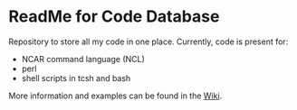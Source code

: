 # ReadMe for Code Database
Repository to store all my code in one place. Currently, code is present for:
- NCAR command language (NCL)
- perl
- shell scripts in tcsh and bash

More information and examples can be found in the [Wiki](https://github.com/rrbuchholz/code_database/wiki).
